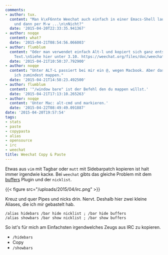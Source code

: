 ```yaml
---
comments:
- author: tux.
  content: "Man k\xF6nnte Weechat auch einfach in einer Emacs-Shell laufen lassen
    und dann per M-w ...\n\nNicht?"
  date: '2015-04-20T22:33:35.941367'
- author: noqqe
  content: what?
  date: '2015-04-21T08:54:56.066003'
- author: flumblum
  content: "Oder man verwendet einfach Alt-l und kopiert sich ganz entspannt den gew\xFCnschten
    Text.\nSiehe hier unter 3.10. https://weechat.org/files/doc/weechat_faq.en.html"
  date: '2015-04-21T10:50:37.792900'
- author: noqqe
  content: "Unter ALT-L passiert bei mir ein @, wegen Macbook. Aber das k\xF6nnte
    ich zumindest mappen."
  date: '2015-04-21T14:58:23.492500'
- author: flumblum
  content: '"/window bare" ist der Befehl den du mappen willst.'
  date: '2015-04-21T17:13:10.265263'
- author: noqqe
  content: 'Unter Mac: alt-cmd und markieren.'
  date: '2015-04-22T08:49:49.091887'
date: '2015-04-20T19:57:54'
tags:
- stats
- paste
- copypasta
- alias
- opensource
- irc
- weechat
title: Weechat Copy & Paste
---
```


Etwas aus `vim` mit Tagbar oder `mutt` mit Sidebarpatch kopieren ist halt
immer irgendwie kacke. Bei `weechat` gibts das gleiche Problem mit dem
[buffers](https://weechat.org/scripts/source/buffers.pl.html/) Plugin und der `nicklist`.

{{< figure src="/uploads/2015/04/irc.png" >}}

Kreuz und quer Pipes und nicks drin. Nervt. Deshalb hier zwei kleine
Aliases, die ich mir gebastelt hab.

```
/alias hidebars /bar hide nicklist ; /bar hide buffers
/alias showbars /bar show nicklist ; /bar show buffers
```

So ist's für mich am Einfachsten irgendwelches Zeugs aus IRC zu kopieren.

* `/hidebars`
* Copy
* `/showbars`